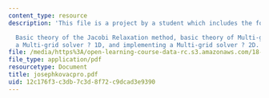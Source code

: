 ```yaml
---
content_type: resource
description: 'This file is a project by a student which includes the following topics:

  Basic theory of the Jacobi Relaxation method, basic theory of Multi-grid, implementing
  a Multi-grid solver ? 1D, and implementing a Multi-grid solver ? 2D.'
file: /media/https%3A/open-learning-course-data-rc.s3.amazonaws.com/18-086-mathematical-methods-for-engineers-ii-spring-2006/12c176f3c3db7c3d8f72c9dcad3e9390_josephkovacpro.pdf
file_type: application/pdf
resourcetype: Document
title: josephkovacpro.pdf
uid: 12c176f3-c3db-7c3d-8f72-c9dcad3e9390
---
```

